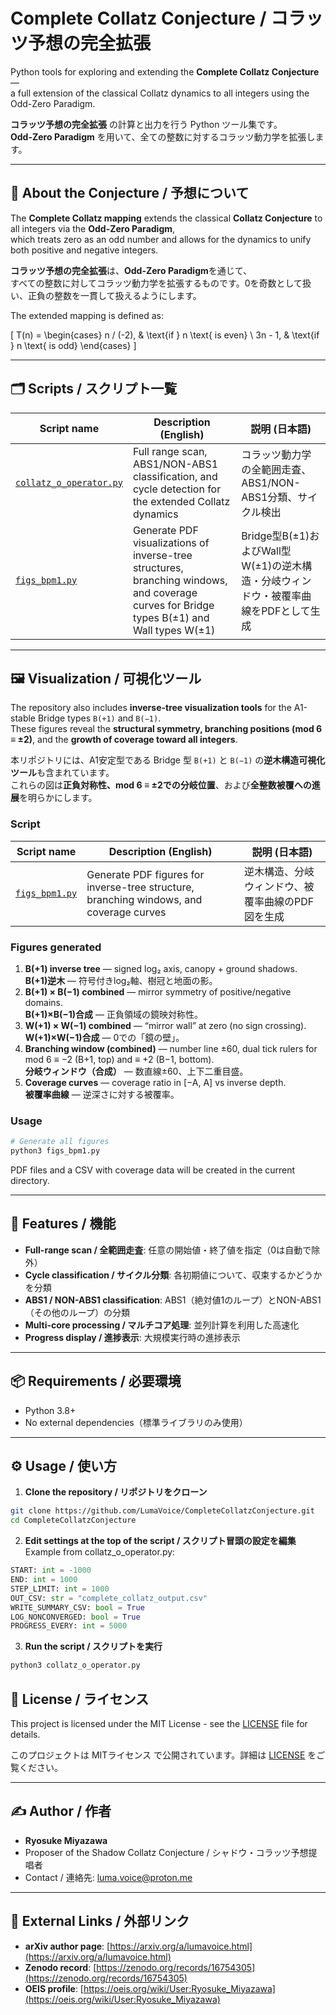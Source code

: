 # Complete Collatz Conjecture / コラッツ予想の完全拡張

Python tools for exploring and extending the **Complete Collatz Conjecture** —  
a full extension of the classical Collatz dynamics to all integers using the Odd-Zero Paradigm.

**コラッツ予想の完全拡張** の計算と出力を行う Python ツール集です。  
**Odd-Zero Paradigm** を用いて、全ての整数に対するコラッツ動力学を拡張します。

---

## 📖 About the Conjecture / 予想について

The **Complete Collatz mapping** extends the classical **Collatz Conjecture** to all integers via the **Odd-Zero Paradigm**,  
which treats zero as an odd number and allows for the dynamics to unify both positive and negative integers.

**コラッツ予想の完全拡張**は、**Odd-Zero Paradigm**を通じて、  
すべての整数に対してコラッツ動力学を拡張するものです。0を奇数として扱い、正負の整数を一貫して扱えるようにします。

The extended mapping is defined as:

\[
T(n) =
\begin{cases}
n / (-2), & \text{if } n \text{ is even} \\
3n - 1, & \text{if } n \text{ is odd}
\end{cases}
\]

---

## 🗂 Scripts / スクリプト一覧

| Script name | Description (English) | 説明 (日本語) |
|-------------|------------------------|--------------|
| [`collatz_o_operator.py`](collatz_o_operator.py) | Full range scan, ABS1/NON-ABS1 classification, and cycle detection for the extended Collatz dynamics | コラッツ動力学の全範囲走査、ABS1/NON-ABS1分類、サイクル検出 |
| [`figs_bpm1.py`](figs_bpm1.py) | Generate PDF visualizations of inverse-tree structures, branching windows, and coverage curves for Bridge types B(±1) and Wall types W(±1) | Bridge型B(±1)およびWall型W(±1)の逆木構造・分岐ウィンドウ・被覆率曲線をPDFとして生成 |

---

## 🖼 Visualization / 可視化ツール

The repository also includes **inverse-tree visualization tools** for the A1-stable Bridge types `B(+1)` and `B(−1)`.  
These figures reveal the **structural symmetry, branching positions (mod 6 ≡ ±2)**, and the **growth of coverage toward all integers**.

本リポジトリには、A1安定型である Bridge 型 `B(+1)` と `B(−1)` の**逆木構造可視化ツール**も含まれています。  
これらの図は**正負対称性、mod 6 ≡ ±2での分岐位置**、および**全整数被覆への進展**を明らかにします。

### Script
| Script name | Description (English) | 説明 (日本語) |
|-------------|------------------------|--------------|
| [`figs_bpm1.py`](figs_bpm1.py) | Generate PDF figures for inverse-tree structure, branching windows, and coverage curves | 逆木構造、分岐ウィンドウ、被覆率曲線のPDF図を生成 |

### Figures generated
1. **B(+1) inverse tree** — signed log₂ axis, canopy + ground shadows.  
   **B(+1)逆木** — 符号付きlog₂軸、樹冠と地面の影。
2. **B(+1) × B(−1) combined** — mirror symmetry of positive/negative domains.  
   **B(+1)×B(−1)合成** — 正負領域の鏡映対称性。
3. **W(+1) × W(−1) combined** — “mirror wall” at zero (no sign crossing).  
   **W(+1)×W(−1)合成** — 0での「鏡の壁」。
4. **Branching window (combined)** — number line ±60, dual tick rulers for mod 6 ≡ −2 (B+1, top) and ≡ +2 (B−1, bottom).  
   **分岐ウィンドウ（合成）** — 数直線±60、上下二重目盛。
5. **Coverage curves** — coverage ratio in [−A, A] vs inverse depth.  
   **被覆率曲線** — 逆深さに対する被覆率。

### Usage
```bash
# Generate all figures
python3 figs_bpm1.py
```
PDF files and a CSV with coverage data will be created in the current directory.

---

## 🚀 Features / 機能

- **Full-range scan / 全範囲走査**: 任意の開始値・終了値を指定（0は自動で除外）
- **Cycle classification / サイクル分類**: 各初期値について、収束するかどうかを分類
- **ABS1 / NON-ABS1 classification**: ABS1（絶対値1のループ）とNON-ABS1（その他のループ）の分類
- **Multi-core processing / マルチコア処理**: 並列計算を利用した高速化
- **Progress display / 進捗表示**: 大規模実行時の進捗表示

---

## 📦 Requirements / 必要環境

- Python 3.8+
- No external dependencies（標準ライブラリのみ使用）

---

## ⚙️ Usage / 使い方

1. **Clone the repository / リポジトリをクローン**
```bash
git clone https://github.com/LumaVoice/CompleteCollatzConjecture.git
cd CompleteCollatzConjecture
```

2. **Edit settings at the top of the script / スクリプト冒頭の設定を編集**
Example from collatz_o_operator.py:
```python
START: int = -1000
END: int = 1000
STEP_LIMIT: int = 1000
OUT_CSV: str = "complete_collatz_output.csv"
WRITE_SUMMARY_CSV: bool = True
LOG_NONCONVERGED: bool = True
PROGRESS_EVERY: int = 5000
```

3. **Run the script / スクリプトを実行**
```bash
python3 collatz_o_operator.py
```
## 📜 License / ライセンス

This project is licensed under the MIT License - see the [LICENSE](LICENSE) file for details.

このプロジェクトは MITライセンス で公開されています。詳細は [LICENSE](LICENSE) をご覧ください。

---

## ✍️ Author / 作者

- **Ryosuke Miyazawa**  
- Proposer of the Shadow Collatz Conjecture / シャドウ・コラッツ予想提唱者  
- Contact / 連絡先: luma.voice@proton.me

---

## 🔗 External Links / 外部リンク

- **arXiv author page**: [https://arxiv.org/a/lumavoice.html](https://arxiv.org/a/lumavoice.html)
- **Zenodo record**: [https://zenodo.org/records/16754305](https://zenodo.org/records/16754305)
- **OEIS profile**: [https://oeis.org/wiki/User:Ryosuke_Miyazawa](https://oeis.org/wiki/User:Ryosuke_Miyazawa)


